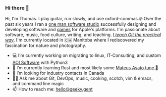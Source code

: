 <!-- <img width="300px" align="right" src=""/> -->
### Hi there 👋

Hi, I'm Thomas. I play guitar, run slowly, and use oxford-commas.🤓 Over the past six years I ran a [one man software studio](https://geeky.gent) successfully designing and developing software and [games](https://snip.rocks) for Apple's platforms. I'm passionate about software, music, food culture, writing, and teaching. _[I teach Git the practical way](https://git.coach)_. I'm currently located in 🇨🇦 Manitoba where I rediscovered my fascination for nature and photography.

- 💻 I’m currently working on migrating to linux, IT-Consulting, and custom [AOI Software](https://en.wikipedia.org/wiki/Automated_optical_inspection) with Python3
- 🌱 I’m currently learning Rust and most likely some [Mateus Asato tune 🎸](https://www.youtube.com/watch?v=eWazjfBJv-s)
- 🤔 I’m looking for industry contacts in Canada
- 🧙‍♂️ Ask me about Git, DevOps, music, cooking, scotch, vim & emacs, and command line magic
- 📫 How to reach me: hello@geeky.gent
